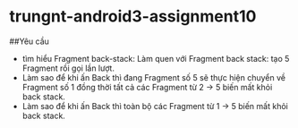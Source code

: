 # trungnt-android3-assignment10

##Yêu cầu
+ tìm hiểu Fragment back-stack: Làm quen với Fragment back stack: tạo 5 Fragment rồi gọi lần lượt. 
+  Làm sao để khi ấn Back thì đang Fragment số 5 sẽ thực hiện chuyển về Fragment số 1 đồng thời tất cả các Fragment từ 2 -> 5 biến mất khỏi back stack.
+  Làm sao để khi ấn Back thì toàn bộ các Fragment từ 1 -> 5 biến mất khỏi back stack.
